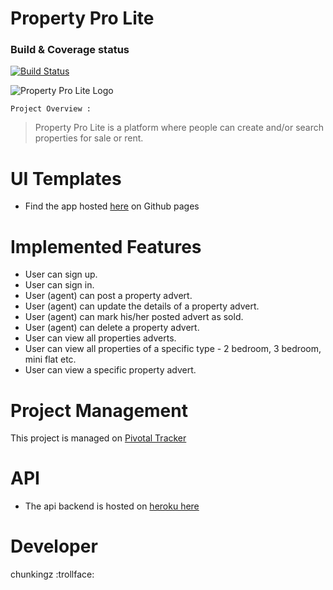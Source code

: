 # Property Pro Lite

### Build & Coverage status 
[![Build Status](https://travis-ci.org/chunkingz/Property-Pro-Lite.svg?branch=develop)](https://travis-ci.org/chunkingz/Property-Pro-Lite)

![Property Pro Lite Logo](https://chunkingz.github.io/Property-Pro-Lite/img/assets/favicon/apple-icon.png "Property Pro Lite Logo")


`Project Overview :`
> Property Pro Lite is a platform where people can create and/or search properties for sale or rent. 


# UI Templates
* Find the app hosted [here](https://chunkingz.github.io/Property-Pro-Lite/) on Github pages


# Implemented Features
- User can sign up.
- User can sign in.
- User (agent) can post a property advert.
- User (agent) can update the details of a property advert.
- User (agent) can mark his/her posted advert as sold.
- User (agent) can delete a property advert.
- User can view all properties adverts.
- User can view all properties of a specific type - 2 bedroom, 3 bedroom, mini flat etc.
- User can view a specific property advert.

# Project Management
This project is managed on [Pivotal Tracker](https://www.pivotaltracker.com/n/projects/2357217)

# API
* The api backend is hosted on [heroku here](https://property-pro-lite-ng.herokuapp.com/)

# Developer
chunkingz :trollface:
